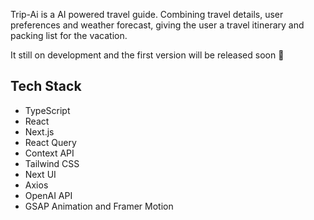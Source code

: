 Trip-Ai is a AI powered travel guide. 
Combining travel details, user preferences and weather forecast, giving the user a travel itinerary and packing list for the vacation. 

It still on development and the first version will be released soon 🚀

## Tech Stack
- TypeScript
- React
- Next.js
- React Query
- Context API
- Tailwind CSS
- Next UI
- Axios
- OpenAI API
- GSAP Animation and Framer Motion

